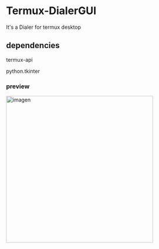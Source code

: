 # Termux-DialerGUI
It's a Dialer for termux desktop

## dependencies
termux-api

python.tkinter


### preview
<img width="400" alt="imagen" src="https://user-images.githubusercontent.com/25087943/112321165-19b91b80-8c86-11eb-8891-2510b5112ea5.png">

